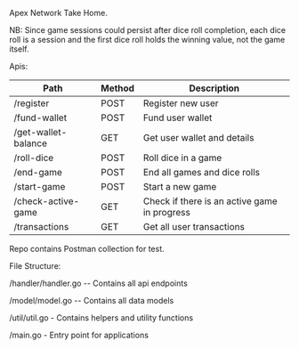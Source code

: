 Apex Network Take Home.

NB: Since game sessions could persist after dice roll completion, each dice roll is a session and the first dice roll holds the winning value, not the game itself. 

Apis:

| Path                | Method | Description                     | 
|---------------------| ---- |---------------------------------|
| /register           | POST | Register new user               |
| /fund-wallet        | POST | Fund user wallet                |
| /get-wallet-balance | GET | Get user wallet and details     |
| /roll-dice          | POST | Roll dice in a game | 
| /end-game           | POST | End all games and dice rolls |
| /start-game | POST | Start a new game |
| /check-active-game | GET | Check if there is an active game in progress |
| /transactions | GET | Get all user transactions |

Repo contains Postman collection for test.

File Structure:

/handler/handler.go -- Contains all api endpoints

/model/model.go -- Contains all data models

/util/util.go - Contains helpers and utility functions

/main.go - Entry point for applications